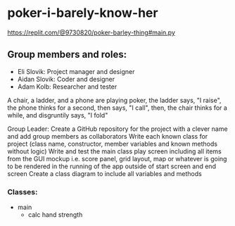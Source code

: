 # poker-i-barely-know-her 
https://replit.com/@9730820/poker-barley-thing#main.py

## Group members and roles:
* Eli Slovik: Project manager and designer
* Aidan Slovik: Coder and designer
* Adam Kolb: Researcher and tester

A chair, a ladder, and a phone are playing poker, the ladder says, "I raise", the phone thinks for a second, then says, "I call", then, the chair thinks for a while, and disgruntily says, "I fold"

Group Leader: Create a GitHub repository for the project with a clever name and add group members as collaborators 
Write each known class for project (class name, constructor, member variables and known methods without logic)
Write and test the main class play screen including all items from the GUI mockup i.e. score panel, grid layout, map or whatever is going to be rendered in the running of the app outside of start screen and end screen
Create a class diagram to include all variables and methods

### Classes:
* main
  * calc hand strength
